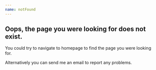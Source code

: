 ```yaml
---
name: notFound
---
```


## Oops, the page you were looking for does not exist.

You could try to navigate to homepage to find the page you were looking for. 

Alternatively you can send me an email to report any problems.